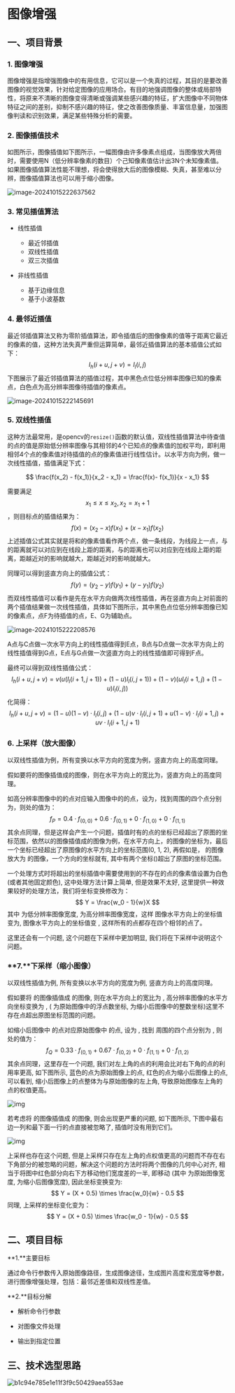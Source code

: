 # 图像增强

## 一、项目背景

### 1. 图像增强
图像增强是指增强图像中的有用信息，它可以是一个失真的过程，其目的是要改善图像的视觉效果，针对给定图像的应用场合。有目的地强调图像的整体或局部特性，将原来不清晰的图像变得清晰或强调某些感兴趣的特征，扩大图像中不同物体特征之间的差别，抑制不感兴趣的特征，使之改善图像质量、丰富信息量，加强图像判读和识别效果，满足某些特殊分析的需要。

### 2. 图像插值技术
如图所示，图像插值如下图所示，一幅图像由许多像素点组成，当图像放大两倍时，需要使用N（低分辨率像素的数目）个己知像素值估计出3N个未知像素值。如果图像插值算法性能不理想，将会使得放大后的图像模糊、失真，甚至难以分辨，图像插值算法也可以用于缩小图像。

![image-20241015222637562](./assets/image-20241015222637562.png)

### 3. 常见插值算法
- 线性插值
  - 最近邻插值
  - 双线性插值
  - 双三次插值

- 非线性插值
  - 基于边缘信息
  - 基于小波基数


### 4. 最邻近插值
最近邻插值算法又称为零阶插值算法，即令插值后的图像像素的值等于距离它最近的像素的值，这种方法失真严重但运算简单，最邻近插值算法的基本插值公式如下：
$$
I_h(i + u, j + v) = I_l(i, j)
$$
下图展示了最近邻插值算法的插值过程，其中黑色点位低分辨率图像已知的像素点，白色点为高分辨率图像待插值的像素点。

![image-20241015222145691](./assets/image-20241015222145691.png)

### 5. 双线性插值
这种方法最常用，是opencv的`resize()`函数的默认值，双线性插值算法中待查值的点的值是原始低分辨率图像与其相邻的4个已知点的像素值的加权平均，即利用相邻4个点的像素值对待插值的点的像素值进行线性估计。以水平方向为例，做一次线性插值，插值满足下式：

$$
\frac{f(x_2) - f(x_1)}{x_2 - x_1} = \frac{f(x)- f(x_1)}{x - x_1}
$$

需要满足
$$
x_1 \leq x \leq x_2, x_2 = x_1 + 1
$$
，则目标点的插值结果为：
$$
f(x) = (x_2 - x)f(x_1) + (x - x_1)f(x_2)
$$
上述插值公式其实就是将和的像素值看作两个点，做一条线段，为线段上一点，与的距离就可以对应到在线段上距的距离，与的距离也可以对应到在线段上距的距离，距越近对的影响就越大，距越近对的影响就越大。

同理可以得到竖直方向上的插值公式：
$$
f(y) = (y_2 - y)f(y_1) + (y - y_1)f(y_2)
$$
而双线性插值可以看作是先在水平方向做两次线性插值，再在竖直方向上对前面的两个插值结果做一次线性插值，具体如下图所示，其中黑色点位低分辨率图像已知的像素点，点F为待插值的点，E、G为辅助点。

![image-20241015222208576](./assets/image-20241015222208576.png)

A点与C点做一次水平方向上的线性插值得到E点，B点与D点做一次水平方向上的线性插值得到G点，E点与G点做一次竖直方向上的线性插值即可得到F点。

最终可以得到双线性插值公式：
$$
I_h(i + u, j + v) = v(u(I_l(i + 1, j + 1)) + (1 - u)I_l(i, j + 1)) + (1 - v)(uI_l(i + 1, j) + (1 - u)I_l(i, j))
$$
化简得：
$$
I_h(i + u, j + v) = (1 - u)(1 - v)\cdot I_l(i, j) + (1 - u)v\cdot I_l(i, j + 1) + u(1 - v)\cdot I_l(i + 1, j) + uv\cdot I_l(i + 1, j + 1)
$$


### 6. 上采样（放大图像）
以双线性插值为例，所有变换以水平方向的宽度为例，竖直方向上的高度同理。

假如要将的图像插值成的图像，则在水平方向上的宽比为，竖直方向上的高度同理。

如高分辨率图像中的的点对应输入图像中的的点，设为，找到周围的四个点分别为，则处的值为：
$$
f_P = 0.4\cdot f_{(0, 0)} + 0.6\cdot f_{(0, 1)} + 0 \cdot f_{(1, 0)} + 0 \cdot f_{(1, 1)}
$$
其余点同理，但是这样会产生一个问题，插值时有的点的坐标已经超出了原图的坐标范围，依然以的图像插值成的图像为例，在水平方向上，的图像的坐标为，最后一个坐标已经超出了原图像的水平方向上的坐标范围(0, 1, 2), 再假如是， 的图像放大为 的图像，一个方向的坐标就有, 其中有两个坐标()超出了原图的坐标范围。

一个处理方式时将超出的坐标插值中需要使用到的不存在的点的像素值设置为白色(或者其他固定颜色), 这中处理方法计算上简单, 但是效果不太好, 这里提供一种效果较好的处理方法，我们将坐标变换修改为：
$$
Y = \frac{w_0 - 1}{w}X
$$
其中 为低分辨率图像宽度, 为高分辨率图像宽度，这样 图像水平方向上的坐标值变为, 图像水平方向上的坐标值变 , 这样所有的点都存在四个相邻的点了。

这里还会有一个问题, 这个问题在下采样中更加明显, 我们将在下采样中说明这个问题。

### **7.**下采样（缩小图像）

以双线性插值为例, 所有变换以水平方向的宽度为例, 竖直方向上的高度同理。

假如要将 的图像插值成 的图像, 则在水平方向上的宽比为 , 高分辨率图像的水平方向坐标变换为 , ( 为原始图像中的浮点数坐标, 为缩小后图像中的整数坐标)这里不存在点超出原图坐标范围的问题。

如缩小后图像中 的点对应原始图像中 的点, 设为 , 找到 周围的四个点分别为 , 则 处的值为：
$$
f_Q = 0.33\cdot f_{(0, 1)} + 0.67\cdot f_{(0, 2)} + 0 \cdot f_{(1, 1)} + 0 \cdot f_{(1, 2)}
$$
其余点同理，这里存在一个问题, 我们对左上角的点的利用会比对右下角的点的利用率更高, 如下图所示, 蓝色的点为原始图像上的点, 红色的点为缩小后图像上的点, 可以看到, 缩小后图像上的点整体为与原始图像的左上角, 导致原始图像左上角的点的权值更高。

![img](./assets/clip_image002.png)

若考虑将 的图像插值成 的图像, 则会出现更严重的问题, 如下图所示, 下图中最右边一列和最下面一行的点直接被忽略了, 插值时没有用到它们。

![img](./assets/clip_image004.png)

上采样也存在这个问题, 但是上采样只存在左上角的点权值更高的问题而不存在右下角部分的被忽略的问题，解决这个问题的方法时将两个图像的几何中心对齐, 相当于将图中红色部分向右下方移动他们宽度差的一半, 即移动 (其中 为原始图像宽度, 为缩小后图像宽度), 因此坐标变换变为:
$$
Y = (X + 0.5) \times \frac{w_0}{w} - 0.5
$$
同理, 上采样的坐标变化变为：
$$
Y = (X + 0.5) \times \frac{w_0 - 1}{w} - 0.5
$$






## **二、项目目标**

**1.**主要目标

通过命令行参数传入原始图像路径，生成图像途径，生成图片高度和宽度等参数，进行图像增强处理，包括：最邻近差值和双线性差值。

**2.**目标分解

- 解析命令行参数

- 对图像文件处理

- 输出到指定位置



## 三、技术选型思路

![b1c94e785e1e11f3f9c50429aea553ae](./assets/b1c94e785e1e11f3f9c50429aea553ae-1729001808895-1.png)